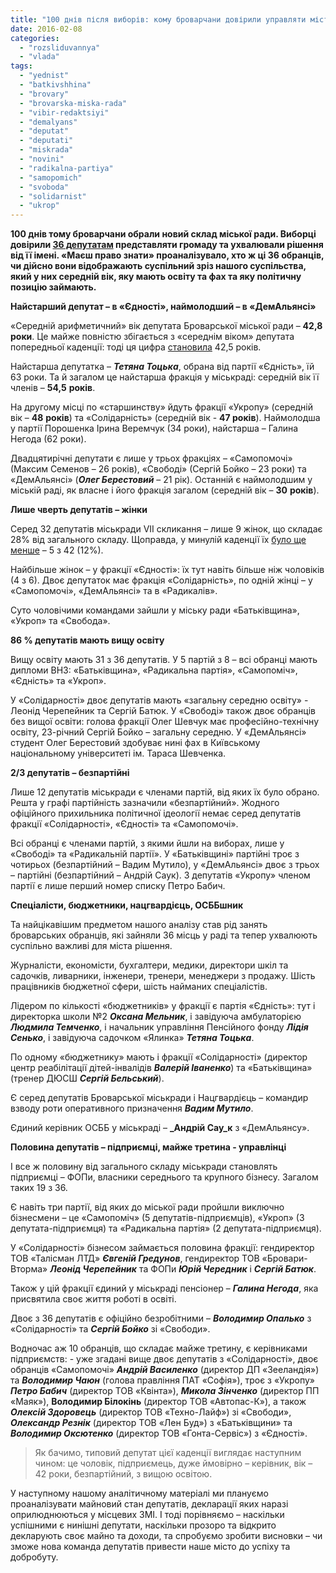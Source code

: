 ```yaml
---
title: "100 днів після виборів: кому броварчани довірили управляти містом"
date: 2016-02-08
categories: 
  - "rozsliduvannya"
  - "vlada"
tags: 
  - "yednist"
  - "batkivshhina"
  - "brovary"
  - "brovarska-miska-rada"
  - "vibir-redaktsiyi"
  - "demalyans"
  - "deputat"
  - "deputati"
  - "miskrada"
  - "novini"
  - "radikalna-partiya"
  - "samopomich"
  - "svoboda"
  - "solidarnist"
  - "ukrop"
---
```


**100 днів тому броварчани обрали новий склад міської ради. Виборці довірили [36 депутатам](http://www.cvk.gov.ua/pls/vm2015/PVM057?PID112=30&PID102=1554&PF7691=1554&PT001F01=100&rej=0&pt00_t001f01=100) представляти громаду та ухвалювали рішення від її імені. «Маєш право знати» проаналізувало, хто ж ці 36 обранців, чи дійсно вони відображають суспільний зріз нашого суспільства, який у них середній вік, яку мають освіту та фах та яку політичну позицію займають.**

**Найстарший депутат – в «Єдності», наймолодший – в «ДемАльянсі»**

«Середній арифметичний» вік депутата Броварської міської ради – **42,8 роки**. Це майже повністю збігається з «середнім віком» депутата попередньої каденції: тоді ця цифра [становила](https://mpz.brovary.org/sotsialno-demografichniy-portret-deputata-brovarskoyi-miskradi/) 42,5 років.

Найстарша депутатка – _**Тетяна Тоцька**_, обрана від партії «Єдність», їй 63 роки. Та й загалом це найстарша фракція у міськраді: середній вік її членів – **54,5** **років**.

На другому місці по «старшинству» йдуть фракції «Укропу» (середній вік – **48** **років**) та «Солідарність» (середній вік - **47 років**). Наймолодша у партії Порошенка Ірина Веремчук (34 роки), найстарша – Галина Негода (62 роки).

Двадцятирічні депутати є лише у трьох фракціях – «Самопомочі» (Максим Семенов – 26 років), «Свободі» (Сергій Бойко – 23 роки) та «ДемАльянсі» (_**Олег Берестовий**_ – 21 рік). Останній є наймолодшим у міській раді, як власне і його фракція загалом (середній вік – **30** **років**).

**Лише чверть депутатів – жінки**

Серед 32 депутатів міськради VII скликання – лише 9 жінок, що складає 28% від загального складу. Щоправда, у минулій каденції їх [було ще менше](https://mpz.brovary.org/sotsialno-demografichniy-portret-deputata-brovarskoyi-miskradi/) – 5 з 42 (12%).

Найбільше жінок – у фракції «Єдності»: їх тут навіть більше ніж чоловіків (4 з 6). Двоє депутаток має фракція «Солідарність», по одній жінці – у «Самопомочі», «ДемАльянсі» та в «Радикалів».

Суто чоловічими командами зайшли у міську ради «Батьківщина», «Укроп» та «Свобода».

**86 % депутатів мають вищу освіту**

Вищу освіту мають 31 з 36 депутатів. У 5 партій з 8 – всі обранці мають дипломи ВНЗ: «Батьківщина», «Радикальна партія», «Самопоміч», «Єдність» та «Укроп».

У «Солідарності» двоє депутатів мають «загальну середню освіту» - Леонід Черепейник та Сергій Батюк. У «Свободі» також двоє обранців без вищої освіти: голова фракції Олег Шевчук має професійно-технічну освіту, 23-річний Сергій Бойко – загальну середню. У «ДемАльянсі» студент Олег Берестовий здобуває нині фах в Київському національному університеті ім. Тараса Шевченка.

**2/3 депутатів – безпартійні**

Лише 12 депутатів міськради є членами партій, від яких їх було обрано. Решта у графі партійність зазначили «безпартійний». Жодного офіційного прихильника політичної ідеології немає серед депутатів фракції «Солідарності», «Єдності» та «Самопомочі».

Всі обранці є членами партій, з якими йшли на виборах, лише у «Свободі» та «Радикальній партії». У «Батьківщині» партійні троє з чотирьох (безпартійний – Вадим Мутило), у «ДемАльянсі» двоє з трьох – партійні (безпартійний – Андрій Саук). З депутатів «Укропу» членом партії є лише перший номер списку Петро Бабич.

**Спеціалісти, бюджетники, нацгвардієць, ОСББшник**

Та найцікавішим предметом нашого аналізу став рід занять броварських обранців, які зайняли 36 місць у раді та тепер ухвалюють суспільно важливі для міста рішення.

Журналісти, економісти, бухгалтери, медики, директори шкіл та садочків, ливарники, інженери, тренери, менеджери з продажу. Шість працівників бюджетної сфери, шість найманих спеціалістів.

Лідером по кількості «бюджетників» у фракції є партія «Єдність»: тут і директорка школи №2 _**Оксана Мельник**_, і завідуюча амбулаторією _**Людмила Темченко**_, і начальник управління Пенсійного фонду _**Лідія Сенько**_, і завідуюча садочком «Ялинка» _**Тетяна Тоцька**_.

По одному «бюджетнику» мають і фракції «Солідарності» (директор центр реабілітації дітей-інвалідів _**Валерій Іваненко**_) та «Батьківщина» (тренер ДЮСШ _**Сергій Бельський**_).

Є серед депутатів Броварської міськради і Нацгвардієць – командир взводу роти оперативного призначення _**Вадим Мутило**_.

Єдиний керівник ОСББ у міськраді – **_Андрій Сау_к** з «ДемАльянсу».

**Половина депутатів – підприємці, майже третина - управлінці**

І все ж половину від загального складу міськради становлять підприємці – ФОПи, власники середнього та крупного бізнесу. Загалом таких 19 з 36.

Є навіть три партії, від яких до міської ради пройшли виключно бізнесмени – це «Самопоміч» (5 депутатів-підприємців), «Укроп» (3 депутата-підприємця) та «Радикальна партія» (2 депутата-підприємця).

У «Солідарності» бізнесом займається половина фракції: гендиректор ТОВ «Талісман ЛТД» _**Євгеній Гредунов**_, гендиректор ТОВ «Бровари-Вторма» **_Леонід Черепейник_** та ФОПи _**Юрій Чередник**_ і _**Сергій Батюк**_.

Також у цій фракції єдиний у міськраді пенсіонер – _**Галина Негода**_, яка присвятила своє життя роботі в освіті.

Двоє з 36 депутатів є офіційно безробітними – _**Володимир Опалько**_ з «Солідарності» та _**Сергій Бойко**_ зі «Свободи».

Водночас аж 10 обранців, що складає майже третину, є керівниками підприємств: - уже згадані вище двоє депутатів з «Солідарності», двоє обранців «Самопомочі» _**Андрій Василенко**_ (директор ДП «Зееландія») та _**Володимир Чаюн**_ (голова правління ПАТ «Софія»), троє з «Укропу» _**Петро Бабич**_ (директор ТОВ «Квінта»), _**Микола Зінченко**_ (директор ПП «Маяк»), **Володимир Білокінь** (директор ТОВ «Автопас-К»), а також _**Олексій Здоровець**_ (директор ТОВ «Техно-Лайф») зі «Свободи», _**Олександр Резнік**_ (директор ТОВ «Лен Буд») з «Батьківщини» та _**Володимир Оксютенко**_ (директор ТОВ «Гонта-Сервіс») з «Єдності».

> Як бачимо, типовий депутат цієї каденції виглядає наступним чином: це чоловік, підприємець, дуже ймовірно – керівник, вік – 42 роки, безпартійний, з вищою освітою.

У наступному нашому аналітичному матеріалі ми плануємо проаналізувати майновий стан депутатів, декларації яких наразі оприлюднюються у місцевих ЗМІ. І тоді порівняємо – наскільки успішними є нинішні депутати, наскільки прозоро та відкрито декларують своє майно та доходи, та спробуємо зробити висновки – чи зможе нова команда депутатів привести наше місто до успіху та добробуту.

